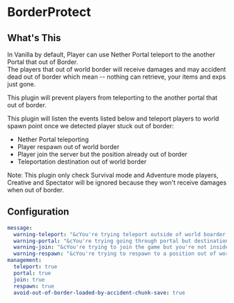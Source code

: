 # BorderProtect

## What's This

In Vanilla by default, Player can use Nether Portal teleport to the another Portal that out of Border.  
The players that out of world border will receive damages and may accident dead out of border which mean -- nothing can
retrieve, your items and exps just gone.

This plugin will prevent players from teleporting to the another portal that out of border.

This plugin will listen the events listed below and teleport players to world spawn point once we detected player stuck
out of border:

* Nether Portal teleporting
* Player respawn out of world border
* Player join the server but the position already out of border
* Teleportation destination out of world border

Note: This plugin only check Survival mode and Adventure mode players, Creative and Spectator will be ignored because
they won't receive damages when out of border.

## Configuration

```yaml
message:
  warning-teleport: "&cYou're trying teleport outside of world boarder, that will cause you death immediately, the teleport has been canceled."
  warning-portal: "&cYou're trying going through portal but destination at out of world border, that will cause you death immediately, the teleport has been canceled."
  warning-join: "&cYou're trying to join the game but you're not inside of world border, that will cause you death immediately, You has been teleport to world spawn."
  warning-respawn: "&cYou're trying to respawn to a position out of world border, that will cause you death immediately, You has been teleport to world spawn."
management:
  teleport: true
  portal: true
  join: true
  respawn: true
  avoid-out-of-border-loaded-by-accident-chunk-save: true
```